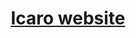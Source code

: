 <div align="center">
    <h1><a href="https://lgala.github.io/Icaro-website/">Icaro website</a></h1>
</div>

